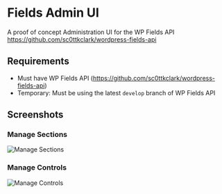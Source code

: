 # Fields Admin UI

A proof of concept Administration UI for the WP Fields API https://github.com/sc0ttkclark/wordpress-fields-api

## Requirements

* Must have WP Fields API (https://github.com/sc0ttkclark/wordpress-fields-api)
* Temporary: Must be using the latest `develop` branch of WP Fields API

## Screenshots

### Manage Sections

![Manage Sections](http://sc0tt.me/0R2B0f1V2J3A/Screen%20Shot%202016-02-17%20at%201.51.01%20AM.png)

### Manage Controls

![Manage Controls](http://sc0tt.me/1m0I0E3G0J2O/Screen%20Shot%202016-02-17%20at%203.22.40%20AM.png)

